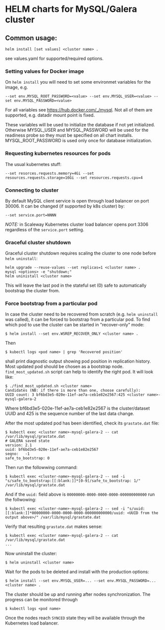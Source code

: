 # HELM charts for MySQL/Galera cluster

## Common usage:
```
helm install [set values] <cluster name> .
```
see values.yaml for supported/required options.

### Setting values for Docker image
On `helm install` you will need to set some environmet variables for the image, e.g.
```
--set env.MYSQL_ROOT_PASSWORD=<value> --set env.MYSQL_USER=<value> --set env.MYSQL_PASSWORD=<value>
```
For all variables see https://hub.docker.com/_/mysql. Not all of them are supported, e.g. datadir mount point is fixed.

These variables will be used to initialize the database if not yet initialized. Otherwise MYSQL_USER and MYSQL_PASSWORD will be used for the readiness probe so they must be specified on all chart installs. MYSQL_ROOT_PASSWORD is used only once for database initialization.

### Requesting kubernetes resources for pods
The usual kubernetes stuff:
```
--set resorces.requests.memory=4Gi --set resources.requests.storage=16Gi --set resources.requests.cpu=4
```

### Connecting to cluster
By default MySQL client service is open through load balancer on port 30006. It can be changed (if supported by k8s cluster) by:
```
--set service.port=NNNN
```
*NOTE:* in Scaleway Kubernetes cluster load balancer opens port 3306 regardless of the `service.port` setting.

### Graceful cluster shutdown
Graceful cluster shutdown requires scaling the cluster to one node before `helm uninstall`:
```
helm upgrade --reuse-values --set replicas=1 <cluster name> .
mysql <options> -e "shutdown;"
helm uninistall <cluster name>
```
This will leave the last pod in the stateful set (0) safe to automatically bootstrap the cluster from.

### Force bootstrap from a particular pod
In case the cluster need to be recovered from scratch (e.g. `helm uninstall` was called), it can be forced to bootstrap from a particular pod. To find which pod to use the cluster can be started in "recover-only" mode:
```
$ helm install --set env.WSREP_RECOVER_ONLY <cluster name> .
```
Then
```
$ kubectl logs <pod name> | grep 'Recovered position'
```
shall print diagnostic output showing pod position in replication history. Most updated pod should be chosen as a bootstrap node.
`find_most_updated.sh` script can help to identify the right pod. It will look like:
```
$ ./find_most_updated.sh <cluster name>
Candidates (NB: if there is more than one, choose carefully):
UUID count: 3 bf6bd3e5-020e-11ef-ae7a-ceb1e82e2567:425 <cluster name>-mysql-galera-2
```
Where bf6bd3e5-020e-11ef-ae7a-ceb1e82e2567 is the cluster/dataset UUID and 425 is the sequence number of the last data change.

After the most updated pod has been identified, check its `grastate.dat` file:
```
$ kubectl exec <cluster name>-mysql-galera-2 -- cat /var/lib/mysql/grastate.dat
# GALERA saved state
version: 2.1
uuid: bf6bd3e5-020e-11ef-ae7a-ceb1e82e2567
seqno:   -1
safe_to_bootstrap: 0
```
Then run the followwing command:
```
$ kubectl exec <cluster-name>-mysql-galera-2 -- sed -i "s/safe_to_bootstrap:[[:blank:]]*[0-9]/safe_to_bootstrap: 1/" /var/lib/mysql/grastate.dat
```
And if the `uuid:` field above is `00000000-0000-0000-0000-000000000000` run the follwowing:
```
$ kubectl exec <cluster-name>-mysql-galera-2 -- sed -i "s/uuid:[[:blank:]]*00000000-0000-0000-0000-000000000000/uuid: <UUID from the output above>/" /var/lib/mysql/grastate.dat
```
Verify that resulting `grastate.dat` makes sense:
```
$ kubectl exec <cluster name>-mysql-galera-2 -- cat /var/lib/mysql/grastate.dat
...
```
Now uninstall the cluster:
```
$ helm uninstall <cluster name>
```
Wait for the pods to be deleted and install with the production options:
```
$ helm install --set env.MYSQL_USER=... --set env.MYSQL_PASSWORD=... <cluster name> .
```
The cluster should be up and running after nodes synchronization. The progress can be monitored through
```
$ kubectl logs <pod name>
```
Once the nodes reach `SYNCED` state they will be available through the Kubernetes load balancer.
